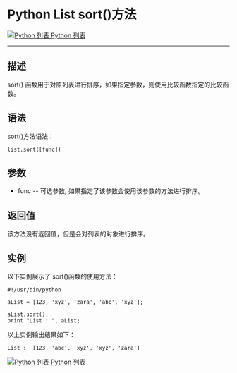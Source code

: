 Python List sort()方法
====================

 [![Python 列表](../images/up.gif) Python 列表](python-lists.html)

* * *

描述
--

sort() 函数用于对原列表进行排序，如果指定参数，则使用比较函数指定的比较函数。

语法
--

sort()方法语法：
```
list.sort([func])
```
参数
--

*   func -- 可选参数, 如果指定了该参数会使用该参数的方法进行排序。

返回值
---

该方法没有返回值，但是会对列表的对象进行排序。

实例
--

以下实例展示了 sort()函数的使用方法：
```
#!/usr/bin/python

aList = [123, 'xyz', 'zara', 'abc', 'xyz'];

aList.sort();
print "List : ", aList;
```
以上实例输出结果如下：
```
List :  [123, 'abc', 'xyz', 'xyz', 'zara']
```
 [![Python 列表](../images/up.gif) Python 列表](python-lists.html)
